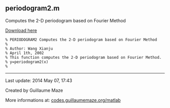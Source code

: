 ## periodogram2.m ##
Computes the 2-D periodogram based on Fourier Method

[Download here](http://guillaumemaze.googlecode.com/svn/trunk/matlab/codes/statistics/periodogram2.m)

```
% PERIODOGRAM2 Computes the 2-D periodogram based on Fourier Method
%
% Author: Wang Xianju
% April 1th, 2002
% This function computes the 2-D periodogram based on Fourier Method.
% y=periodogram2(x)
%
```

---

Last update: 2014 May 07, 17:43

Created by Guillaume Maze

More informations at: [codes.guillaumemaze.org/matlab](http://codes.guillaumemaze.org/matlab)